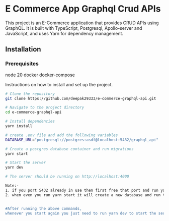# E Commerce App Graphql Crud APIs

This project is an E-Commerce application that provides CRUD APIs using GraphQL.
It is built with TypeScript, Postgresql, Apollo-server and JavaScript, and uses Yarn for dependency management.
## Installation


### Prerequisites
node 20
docker
docker-compose

Instructions on how to install and set up the project.

```bash
# Clone the repository
git clone https://github.com/deepak29333/e-commerce-graphql-api.git

# Navigate to the project directory
cd e-commerce-graphql-api

# Install dependencies
yarn install

# create .env file and add the following variables
DATABASE_URL="postgresql://postgres:asdf@localhost:5432/graphql_api"

# Create a postgres database container and run migrations
yarn start

# Start the server
yarn dev

# The server should be running on http://localhost:4000

Note:-
1. if you port 5432 already in use then first free that port and run yarn start or you can change the port in docker-compose.yml file.
2. when even you run yarn start it will create a new database and run the migrations so you don't need to run the migrations manually.


#After running the above commands,
whenever you start again you just need to run yarn dev to start the server.
